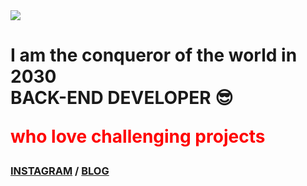 
<img src="https://hits.seeyoufarm.com/api/count/incr/badge.svg?url=https%3A%2F%2Fgithub.com%2Fleekyukin&count_bg=%23000000&title_bg=%23000000&icon=github.svg&icon_color=%23E7E7E7&title=GitHub&edge_flat=false)"/>
<p align="center">
   <h1>
      I am the conqueror of the world in 2030 <br>
      BACK-END DEVELOPER 😎    <p style="color:red;">who love challenging projects</p>  
   </h1>
   <h3>
      <a href="https://www.instagram.com/x_xxi_lkj/"><b>INSTAGRAM</b></a> /
     <a href="https://phillnam.tistory.com"><b> BLOG <b></a>
   </h3>
<!--    <img width="700px" height="300" src="https://backend.artreview.com/wp-content/uploads/2021/03/new32590076658_4e61585bb5_o.jpg"> -->
</p>

